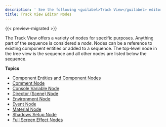 ```yaml
---
description: ' See the following <guilabel>Track View</guilabel> editor nodes in Open 3D Engine. '
title: Track View Editor Nodes
---
```


{{< preview-migrated >}}

The Track View offers a variety of nodes for specific purposes\. Anything part of the sequence is considered a *node*\. Nodes can be a reference to existing component entities or added to a sequence\. The top\-level node in the tree view is the sequence and all other nodes are listed below the sequence\.

**Topics**
+ [Component Entities and Component Nodes](/docs/user-guide/features/visualization/cinematics/track-view/nodes-component-entity.md)
+ [Comment Node](/docs/user-guide/features/visualization/cinematics/track-view/nodes-comment.md)
+ [Console Variable Node](/docs/user-guide/features/visualization/cinematics/track-view/nodes-cvar.md)
+ [Director \(Scene\) Node](/docs/user-guide/features/visualization/cinematics/track-view/nodes-director.md)
+ [Environment Node](/docs/user-guide/features/visualization/cinematics/track-view/nodes-environment.md)
+ [Event Node](/docs/user-guide/features/visualization/cinematics/track-view/nodes-event.md)
+ [Material Node](/docs/user-guide/features/visualization/cinematics/track-view/nodes-material.md)
+ [Shadows Setup Node](/docs/user-guide/features/visualization/cinematics/track-view/nodes-shadows.md)
+ [Full Screen Effect Nodes](/docs/user-guide/features/visualization/cinematics/track-view/nodes-full-screen-intro.md)
